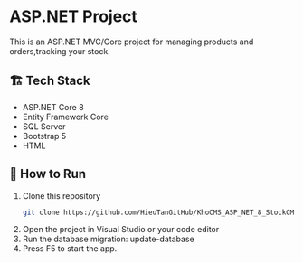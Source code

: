 # ASP.NET Project

This is an ASP.NET MVC/Core project for managing products and orders,tracking your stock.

## 🏗️ Tech Stack
- ASP.NET Core 8
- Entity Framework Core
- SQL Server
- Bootstrap 5
- HTML
## 🚀 How to Run
1. Clone this repository
   ```bash
   git clone https://github.com/HieuTanGitHub/KhoCMS_ASP_NET_8_StockCMS.git
2. Open the project in Visual Studio or your code editor
3. Run the database migration: update-database
4. Press F5 to start the app.
